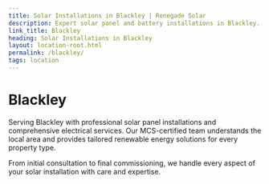 ```yaml
---
title: Solar Installations in Blackley | Renegade Solar
description: Expert solar panel and battery installations in Blackley. Local MCS-certified installer providing renewable energy solutions with outstanding customer service.
link_title: Blackley
heading: Solar Installations in Blackley
layout: location-root.html
permalink: /blackley/
tags: location
---
```


# Blackley

Serving Blackley with professional solar panel installations and comprehensive electrical services. Our MCS-certified team understands the local area and provides tailored renewable energy solutions for every property type.

From initial consultation to final commissioning, we handle every aspect of your solar installation with care and expertise.